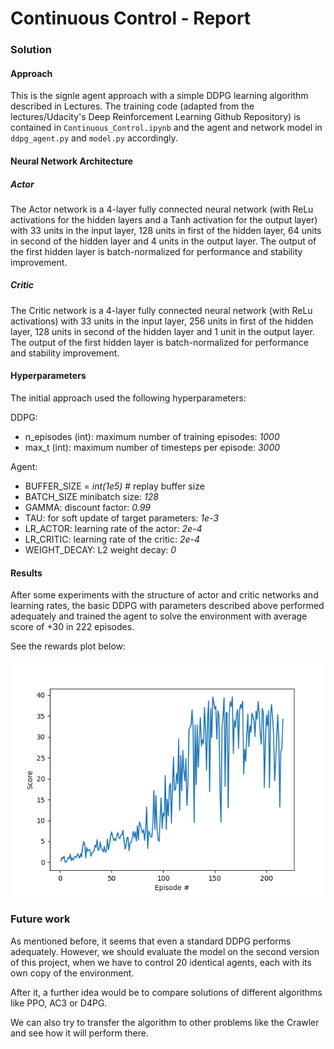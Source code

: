 [//]: # (Image References)

[image]: ./FigurePlot.png "Rewards Plot"

# Continuous Control - Report

### Solution

#### Approach

This is the signle agent approach with a simple DDPG learning algorithm described in Lectures. The training code (adapted from the lectures/Udacity's Deep Reinforcement Learning Github Repository) is contained in `Continuous_Control.ipynb` and the agent and network model in `ddpg_agent.py` and `model.py` accordingly.

#### Neural Network Architecture

##### Actor
The Actor network is a 4-layer fully connected neural network (with ReLu activations for the hidden layers and a Tanh activation for the output layer) with 33 units in the input layer, 128 units in first of the hidden layer, 64 units in second of the hidden layer and 4 units in the output layer. The output of the first hidden layer is batch-normalized for performance and stability improvement.

##### Critic
The Critic network is a 4-layer fully connected neural network (with ReLu activations) with 33 units in the input layer, 256 units in first of the hidden layer, 128 units in second of the hidden layer and 1 unit in the output layer. The output of the first hidden layer is batch-normalized for performance and stability improvement.

#### Hyperparameters
The initial approach used the following hyperparameters:

DDPG:
- n_episodes (int): maximum number of training episodes: *1000*
- max_t (int): maximum number of timesteps per episode: *3000*

Agent:
- BUFFER_SIZE = *int(1e5)*  # replay buffer size
- BATCH_SIZE minibatch size: *128*
- GAMMA: discount factor: *0.99*
- TAU: for soft update of target parameters: *1e-3*
- LR_ACTOR: learning rate of the actor: *2e-4*
- LR_CRITIC: learning rate of the critic: *2e-4*
- WEIGHT_DECAY: L2 weight decay: *0*

#### Results

After some experiments with the structure of actor and critic networks and learning rates, the basic DDPG with parameters described above performed adequately and trained the agent to solve the environment with average score of +30 in 222 episodes.

See the rewards plot below:

![Rewards Plot][image]

### Future work
As mentioned before, it seems that even a standard DDPG performs adequately. However, we should evaluate the model on the second version of this project, when we have to control 20 identical agents, each with its own copy of the environment.

After it, a further idea would be to compare solutions of different algorithms like PPO, AC3 or D4PG.

We can also try to transfer the algorithm to other problems like the Crawler and see how it will perform there.